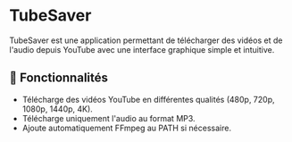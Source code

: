 # TubeSaver

TubeSaver est une application permettant de télécharger des vidéos et de l'audio depuis YouTube avec une interface graphique simple et intuitive.



## 🎥 Fonctionnalités
- Télécharge des vidéos YouTube en différentes qualités (480p, 720p, 1080p, 1440p, 4K).
- Télécharge uniquement l'audio au format MP3.
- Ajoute automatiquement FFmpeg au PATH si nécessaire.
